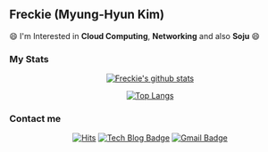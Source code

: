 ## Freckie (Myung-Hyun Kim)

😄 I'm Interested in **Cloud Computing**, **Networking** and also **Soju** 😄

### My Stats

<div align=center>

  [![Freckie's github stats](https://github-readme-stats.vercel.app/api?username=freckie)](https://github.com/anuraghazra/github-readme-stats)
  
</div>

<div align=center>

  [![Top Langs](https://github-readme-stats.vercel.app/api/top-langs/?username=freckie&hide=html)](https://github.com/anuraghazra/github-readme-stats)
  
</div>

### Contact me

<div align=center>

  [![Hits](https://hits.seeyoufarm.com/api/count/incr/badge.svg?url=https%3A%2F%2Fgithub.com%2Ffreckie)](https://hits.seeyoufarm.com)
  [![Tech Blog Badge](http://img.shields.io/badge/-Tech%20Blog-black?style=flat-square&logo=github&link=http://blog.frec.kr/)](http://blog.frec.kr/)
  [![Gmail Badge](https://img.shields.io/badge/-Gmail-d14836?style=flat-square&logo=Gmail&logoColor=white&link=mailto:freckie@frec.kr)](mailto:freckie@frec.kr)
 
</div>

<!-- idea from zzsza/zzsza -->
